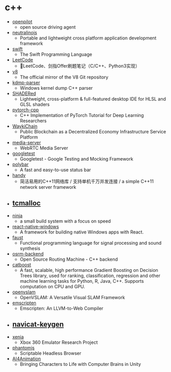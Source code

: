 # c++
- [openpilot](https://github.com/commaai/openpilot)
  - open source driving agent
- [neutralinojs](https://github.com/neutralinojs/neutralinojs)
  - Portable and lightweight cross platform application development framework
- [swift](https://github.com/apple/swift)
  - The Swift Programming Language
- [LeetCode](https://github.com/Jack-Cherish/LeetCode)
  - 🐒LeetCode、剑指Offer刷题笔记（C/C++、Python3实现）
- [v8](https://github.com/v8/v8)
  - The official mirror of the V8 Git repository
- [kdmp-parser](https://github.com/0vercl0k/kdmp-parser)
  - Windows kernel dump C++ parser
- [SHADERed](https://github.com/dfranx/SHADERed)
  - Lightweight, cross-platform & full-featured desktop IDE for HLSL and GLSL shaders
- [pytorch-cpp](https://github.com/prabhuomkar/pytorch-cpp)
  - C++ Implementation of PyTorch Tutorial for Deep Learning Researchers
- [WaykiChain](https://github.com/WaykiChain/WaykiChain)
  - Public Blockchain as a Decentralized Economy Infrastructure Service Platform
- [media-server](https://github.com/medooze/media-server)
  - WebRTC Media Server
- [googletest](https://github.com/google/googletest)
  - Googletest - Google Testing and Mocking Framework
- [polybar](https://github.com/polybar/polybar)
  - A fast and easy-to-use status bar
- [handy](https://github.com/yedf/handy)
  - 简洁易用的C++11网络库 / 支持单机千万并发连接 / a simple C++11 network server framework
- [tcmalloc](https://github.com/google/tcmalloc)
  - 
- [ninja](https://github.com/ninja-build/ninja)
  - a small build system with a focus on speed
- [react-native-windows](https://github.com/microsoft/react-native-windows)
  - A framework for building native Windows apps with React.
- [faust](https://github.com/grame-cncm/faust)
  - Functional programming language for signal processing and sound synthesis
- [osrm-backend](https://github.com/Project-OSRM/osrm-backend)
  - Open Source Routing Machine - C++ backend
- [catboost](https://github.com/catboost/catboost)
  - A fast, scalable, high performance Gradient Boosting on Decision Trees library, used for ranking, classification, regression and other machine learning tasks for Python, R, Java, C++. Supports computation on CPU and GPU.
- [openvslam](https://github.com/xdspacelab/openvslam)
  - OpenVSLAM: A Versatile Visual SLAM Framework
- [emscripten](https://github.com/emscripten-core/emscripten)
  - Emscripten: An LLVM-to-Web Compiler
- [navicat-keygen](https://github.com/kervin521/navicat-keygen)
  - 
- [xenia](https://github.com/xenia-project/xenia)
  - Xbox 360 Emulator Research Project
- [phantomjs](https://github.com/ariya/phantomjs)
  - Scriptable Headless Browser
- [AI4Animation](https://github.com/sebastianstarke/AI4Animation)
  - Bringing Characters to Life with Computer Brains in Unity
